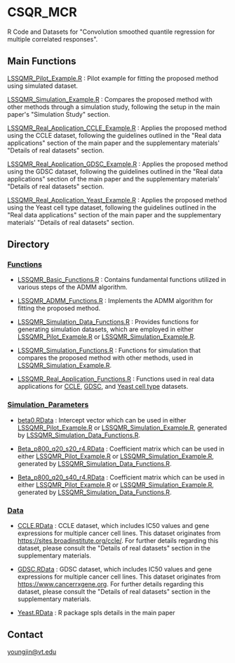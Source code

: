 # CSQR_MCR
R Code and Datasets for "Convolution smoothed quantile regression for multiple correlated responses".

## Main Functions

[LSSQMR_Pilot_Example.R](https://github.com/Stat-Y/CSQR_MCR/blob/main/LSSQMR_Pilot_Example.R) : Pilot example for fitting the proposed method using simulated dataset.

[LSSQMR_Simulation_Example.R](https://github.com/Stat-Y/CSQR_MCR/blob/main/LSSQMR_Simulation_Example.R) : Compares the proposed method with other methods through a simulation study, following the setup in the main paper's "Simulation Study" section.

[LSSQMR_Real_Application_CCLE_Example.R](https://github.com/Stat-Y/CSQR_MCR/blob/main/LSSQMR_Real_Application_CCLE_Example.R) : Applies the proposed method using the CCLE dataset, following the guidelines outlined in the "Real data applications" section of the main paper and the supplementary materials' "Details of real datasets" section.

[LSSQMR_Real_Application_GDSC_Example.R](https://github.com/Stat-Y/CSQR_MCR/blob/main/LSSQMR_Real_Application_GDSC_Example.R) : Applies the proposed method using the GDSC dataset, following the guidelines outlined in the "Real data applications" section of the main paper and the supplementary materials' "Details of real datasets" section.

[LSSQMR_Real_Application_Yeast_Example.R](https://github.com/Stat-Y/CSQR_MCR/blob/main/LSSQMR_Real_Application_Yeast_Example.R) : Applies the proposed method using the Yeast cell type dataset, following the guidelines outlined in the "Real data applications" section of the main paper and the supplementary materials' "Details of real datasets" section.

## Directory

### [Functions](https://github.com/Stat-Y/CSQR_MCR/tree/main/Functions)

- [LSSQMR_Basic_Functions.R](https://github.com/Stat-Y/CSQR_MCR/blob/main/Functions/LSSQMR_Basic_Functions.R) : Contains fundamental functions utilized in various steps of the ADMM algorithm.

- [LSSQMR_ADMM_Functions.R](https://github.com/Stat-Y/CSQR_MCR/blob/main/Functions/LSSQMR_ADMM_Functions.R) : Implements the ADMM algorithm for fitting the proposed method.

- [LSSQMR_Simulation_Data_Functions.R](https://github.com/Stat-Y/CSQR_MCR/blob/main/Functions/LSSQMR_Simulation_Data_Functions.R) : Provides functions for generating simulation datasets, which are employed in either [LSSQMR_Pilot_Example.R](https://github.com/Stat-Y/CSQR_MCR/blob/main/LSSQMR_Pilot_Example.R) or [LSSQMR_Simulation_Example.R](https://github.com/Stat-Y/CSQR_MCR/blob/main/LSSQMR_Simulation_Example.R).

- [LSSQMR_Simulation_Functions.R](https://github.com/Stat-Y/CSQR_MCR/blob/main/Functions/LSSQMR_Simulation_Functions.R) : Functions for simulation that compares the proposed method with other methods, used in [LSSQMR_Simulation_Example.R](https://github.com/Stat-Y/CSQR_MCR/blob/main/LSSQMR_Simulation_Example.R).

- [LSSQMR_Real_Application_Functions.R](https://github.com/Stat-Y/CSQR_MCR/blob/main/Functions/LSSQMR_Real_Application_Functions.R) : Functions used in real data applications for [CCLE](https://github.com/Stat-Y/CSQR_MCR/blob/main/LSSQMR_Real_Application_CCLE_Example.R), [GDSC](https://github.com/Stat-Y/CSQR_MCR/blob/main/LSSQMR_Real_Application_GDSC_Example.R), and [Yeast cell type](https://github.com/Stat-Y/CSQR_MCR/blob/main/LSSQMR_Real_Application_CCLE_Example.R) datasets.

### [Simulation_Parameters](https://github.com/Stat-Y/CSQR_MCR/tree/main/Simulation_Parameters)

- [beta0.RData](https://github.com/Stat-Y/CSQR_MCR/blob/main/Simulation_Parameters/beta0.RData) : Intercept vector which can be used in either [LSSQMR_Pilot_Example.R](https://github.com/Stat-Y/CSQR_MCR/blob/main/LSSQMR_Pilot_Example.R) or [LSSQMR_Simulation_Example.R](https://github.com/Stat-Y/CSQR_MCR/blob/main/LSSQMR_Simulation_Example.R), generated by [LSSQMR_Simulation_Data_Functions.R](https://github.com/Stat-Y/CSQR_MCR/blob/main/Functions/LSSQMR_Simulation_Data_Functions.R).

- [Beta_p800_q20_s20_r4.RData](https://github.com/Stat-Y/CSQR_MCR/blob/main/Simulation_Parameters/Beta_p800_q20_s20_r4.RData) : Coefficient matrix which can be used in either [LSSQMR_Pilot_Example.R](https://github.com/Stat-Y/CSQR_MCR/blob/main/LSSQMR_Pilot_Example.R) or [LSSQMR_Simulation_Example.R](https://github.com/Stat-Y/CSQR_MCR/blob/main/LSSQMR_Simulation_Example.R), generated by [LSSQMR_Simulation_Data_Functions.R](https://github.com/Stat-Y/CSQR_MCR/blob/main/Functions/LSSQMR_Simulation_Data_Functions.R).

- [Beta_p800_q20_s40_r4.RData](https://github.com/Stat-Y/CSQR_MCR/blob/main/Simulation_Parameters/Beta_p800_q20_s40_r4.RData) :  Coefficient matrix which can be used in either [LSSQMR_Pilot_Example.R](https://github.com/Stat-Y/CSQR_MCR/blob/main/LSSQMR_Pilot_Example.R) or [LSSQMR_Simulation_Example.R](https://github.com/Stat-Y/CSQR_MCR/blob/main/LSSQMR_Simulation_Example.R), generated by [LSSQMR_Simulation_Data_Functions.R](https://github.com/Stat-Y/CSQR_MCR/blob/main/Functions/LSSQMR_Simulation_Data_Functions.R).

### [Data](https://github.com/Stat-Y/CSQR_MCR/tree/main/Data)

- [CCLE.RData](https://github.com/Stat-Y/CSQR_MCR/blob/main/Data/CCLE.RData) : CCLE dataset, which includes IC50 values and gene expressions for multiple cancer cell lines. This dataset originates from https://sites.broadinstitute.org/ccle/. For further details regarding this dataset, please consult the "Details of real datasets" section in the supplementary materials.

- [GDSC.RData](https://github.com/Stat-Y/CSQR_MCR/blob/main/Data/GDSC.RData) : GDSC dataset, which includes IC50 values and gene expressions for multiple cancer cell lines. This dataset originates from https://www.cancerrxgene.org. For further details regarding this dataset, please consult the "Details of real datasets" section in the supplementary materials.

- [Yeast.RData](https://github.com/Stat-Y/CSQR_MCR/blob/main/Data/Yeast.RData) : R package spls details in the main paper

## Contact
youngjin@vt.edu
